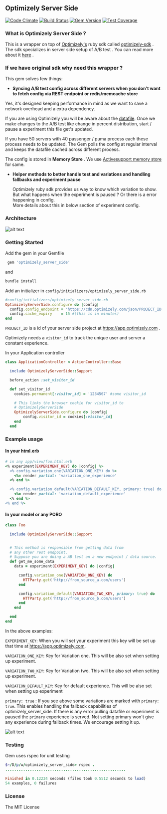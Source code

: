 ## Optimizely Server Side

[![Code Climate](https://codeclimate.com/github/ankit8898/optimizely_config_provider/badges/gpa.svg)](https://codeclimate.com/github/ankit8898/optimizely_config_provider) [![Build Status](https://travis-ci.org/ankit8898/optimizely_server_side.svg?branch=master)](https://travis-ci.org/ankit8898/optimizely_server_side)
[![Gem Version](https://badge.fury.io/rb/optimizely_server_side.svg)](https://badge.fury.io/rb/optimizely_server_side)
[![Test Coverage](https://codeclimate.com/github/ankit8898/optimizely_config_provider/badges/coverage.svg)](https://codeclimate.com/github/ankit8898/optimizely_config_provider/coverage)

### What is Optimizely Server Side ?

This is a wrapper on top of [Optimizely's](https://app.optimizely.com/projects) ruby sdk called [optimizely-sdk](https://github.com/optimizely/ruby-sdk) . The sdk specializes in server side setup of A/B test . You can read more about it [here](http://developers.optimizely.com/server/introduction/index.html) .

### If we have original sdk why need this wrapper ?

This gem solves few things:

 - **Syncing A/B test config across different servers when you don't want to fetch config via REST endpoint or redis/memcache store**

  Yes, it's designed keeping performance in mind as we want to save a network overhead and a extra dependency.

  If you are using Optimizely you will be aware about the [datafile](http://developers.optimizely.com/server/reference/index.html#datafile). Once we make changes to the A/B test like change in percent distribution, start / pause a experiment this file get's updated.

  If you have 50 servers with 40 passenger / puma process each these process needs to be updated.  The Gem polls the config at regular interval and keeps the datafile cached across different process.

  The config is stored in **Memory Store** . We use [Activesupport memory store](http://api.rubyonrails.org/classes/ActiveSupport/Cache/MemoryStore.html) for same.

* **Helper methods to better handle test and variations and handling fallbacks and experiment pause**

  Optimizely ruby sdk provides us way to know which variation to show. But what happens when the experiment is paused ? Or there is a error happening in config.  
  More details about this in below section of experiment config.

### Architecture

![alt text](https://github.com/ankit8898/optimizely_server_side/blob/master/docs/general_architecture.png
 "Architecture")

### Getting Started

Add the gem in your Gemfile

```ruby
 gem 'optimizely_server_side'
```

and

```ruby
bundle install
```

Add an initializer in `config/initializers/optimizely_server_side.rb`

```ruby
#config/initializers/optimizely_server_side.rb
OptimizelyServerSide.configure do |config|
  config.config_endpoint = 'https://cdn.optimizely.com/json/PROJECT_ID.json'
  config.cache_expiry    = 15 #(this is in minutes)
end

```
`PROJECT_ID` is a id of your  server side project at https://app.optimizely.com .


Optimizely needs a `visitor_id` to track the unique user and server a constant experience.  

In your Application controller

```ruby
class ApplicationController < ActionController::Base

  include OptimizelyServerSide::Support

  before_action :set_visitor_id

  def set_visitor_id
    cookies.permanent[:visitor_id] = '1234567' #some visitor_id

    # This links the browser cookie for visitor_id to
    # OptimizelyServerSide
    OptimizelyServerSide.configure do |config|  
        config.visitor_id = cookies[:visitor_id]
    end
  end

```

### Example usage

#### In your html.erb

```ruby
# in any app/view/foo.html.erb
<% experiment(EXPERIMENT_KEY) do |config| %>
  <% config.variation_one(VARIATION_ONE_KEY) do %>
    <%= render partial: 'variation_one_experience'    
  <% end %>

  <% config.variation_default(VARIATION_DEFAULT_KEY, primary: true) do %>
    <%= render partial: 'variation_default_experience'    
  <% end %>
<% end %>
```

#### In your model or any PORO

```ruby
class Foo

  include OptimizelyServerSide::Support


  # This method is responsible from getting data from
  # any other rest endpoint.
  # Suppose you are doing a AB test on a new endpoint / data source.
  def get_me_some_data
    data = experiment(EXPERIMENT_KEY) do |config|

      config.variation_one(VARIATION_ONE_KEY) do
        HTTParty.get('http://from_source_a.com/users')
      end

      config.variation_default(VARIATION_TWO_KEY, primary: true) do
        HTTParty.get('http://from_source_b.com/users')
      end
    end

  end
end
```

In the above examples:

`EXPERIMENT_KEY`: When you will set your experiment this key will be set up that time at https://app.optimizely.com.

`VARIATION_ONE_KEY`: Key for Variation one. This will be also set when setting up experiment.

`VARIATION_TWO_KEY`: Key for Variation two. This will be also set when setting up experiment.

`VARIATION_DEFAULT_KEY`: Key for default experience. This will be also set when setting up experiment

`primary: true` : If you see above some variations are marked with `primary: true`. This enables handling the fallback capabilities of optimizely_server_side. If there is any error pulling datafile or experiment is paused the `primary` experience is served.  Not setting primary won't give any experience during fallback times.  We encourage setting it up.

![alt text](https://github.com/ankit8898/optimizely_server_side/blob/master/docs/screenshot.png "Logo Title Text 1")

### Testing

Gem uses rspec for unit testing

```ruby
$~/D/p/w/optimizely_server_side> rspec .
......................................................

Finished in 0.12234 seconds (files took 0.5512 seconds to load)
54 examples, 0 failures

```

### License

The MIT License
